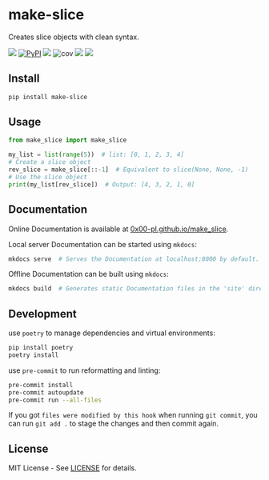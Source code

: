# make-slice

Creates slice objects with clean syntax.

![](https://img.shields.io/github/license/0x00-pl/make_slice.svg)
[![PyPI](https://img.shields.io/pypi/v/make-slice?logo=pypi&label=PyPI%20package)](https://pypi.org/project/make-slice/)
![](https://img.shields.io/github/release/0x00-pl/make_slice)
![cov](https://0x00-pl.github.io/make_slice/badges/coverage.svg)
![](https://img.shields.io/github/issues/0x00-pl/make_slice)
![](https://img.shields.io/github/stars/0x00-pl/make_slice)

## Install

```bash
pip install make-slice
```

## Usage

```python
from make_slice import make_slice

my_list = list(range(5))  # list: [0, 1, 2, 3, 4]
# Create a slice object
rev_slice = make_slice[::-1]  # Equivalent to slice(None, None, -1)
# Use the slice object
print(my_list[rev_slice])  # Output: [4, 3, 2, 1, 0]
```

## Documentation

Online Documentation is available at [0x00-pl.github.io/make_slice](https://0x00-pl.github.io/make_slice/).

Local server Documentation can be started using `mkdocs`:

```bash
mkdocs serve  # Serves the Documentation at localhost:8000 by default.
```

Offline Documentation can be built using `mkdocs`:

```bash
mkdocs build  # Generates static Documentation files in the 'site' directory.
```

## Development

use `poetry` to manage dependencies and virtual environments:

```bash
pip install poetry
poetry install
```

use `pre-commit` to run reformatting and linting:

```bash
pre-commit install
pre-commit autoupdate
pre-commit run --all-files
```

If you got `files were modified by this hook` when running `git commit`,
you can run `git add .` to stage the changes and then commit again.

## License

MIT License - See [LICENSE](LICENSE) for details.
